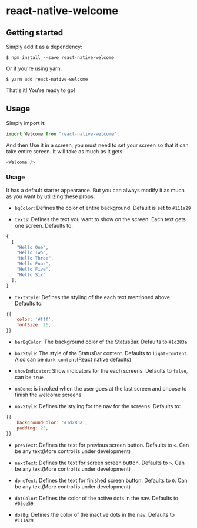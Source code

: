 # react-native-welcome

## Getting started

Simply add it as a dependency:

`$ npm install --save react-native-welcome`

Or if you're using yarn:

`$ yarn add react-native-welcome`

That's it! You're ready to go!

## Usage

Simply import it:

```javascript
import Welcome from "react-native-welcome";
```

And then Use it in a screen, you must need to set your screen so that it can take entire screen. It will take as much as it gets:

```javascript
<Welcome />
```

### Usage

It has a default starter appearance. But you can always modify it as much as you want by utilizing these props:

- `bgColor`: Defines the color of entire background. Default is set to `#111a29`

- `texts`: Defines the text you want to show on the screen. Each text gets one screen. Defaults to:

```javascript
{
  [
    "Hello One",
    "Hello Two",
    "Hello Three",
    "Hello Four",
    "Hello Five",
    "Hello Six"
  ];
}
```

- `textStyle`: Defines the styling of the each text mentioned above. Defaults to:

```javascript
{{
	color: '#fff',
	fontSize: 26,
}}
```

- `barBgColor`: The background color of the StatusBar. Defaults to `#1d283a`

- `barStyle`: The style of the StatusBar content. Defaults to `light-content`. Also can be `dark-content`(React native defaults)

- `showIndicator`: Show indicators for the each screens. Defaults to `false`, can be `true`

- `onDone`: is invoked when the user goes at the last screen and choose to finish the welcome screens

- `navStyle`: Defines the styling for the nav for the screens. Defaults to:

```javascript
{{
	backgroundColor: '#1d283a',
	padding: 25,
}}
```

- `prevText`: Defines the text for previous screen button. Defaults to `<`. Can be any text(More control is under development)

- `nextText`: Defines the text for screen screen button. Defaults to `>`. Can be any text(More control is under development)

- `doneText`: Defines the text for finished screen button. Defaults to `O`. Can be any text(More control is under development)

- `dotColor`: Defines the color of the active dots in the nav. Defaults to `#03ce59`

- `dotBg`: Defines the color of the inactive dots in the nav. Defaults to `#111a29`
